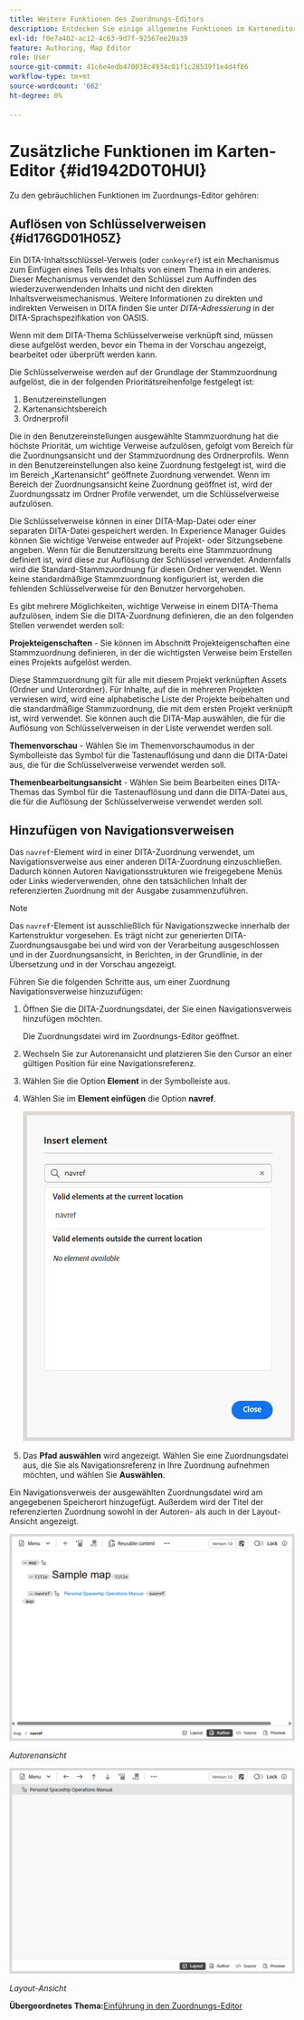 ```yaml
---
title: Weitere Funktionen des Zuordnungs-Editors
description: Entdecken Sie einige allgemeine Funktionen im Karteneditor. Erfahren Sie, wie Sie wichtige Verweise im Zuordnungs-Editor auflösen.
exl-id: f0e7a402-ac12-4c63-9d7f-92567ee29a39
feature: Authoring, Map Editor
role: User
source-git-commit: 41c6e4edb470038c4934c01f1c28539f1e4d4f86
workflow-type: tm+mt
source-wordcount: '662'
ht-degree: 0%

---
```


# Zusätzliche Funktionen im Karten-Editor {#id1942D0T0HUI}

Zu den gebräuchlichen Funktionen im Zuordnungs-Editor gehören:

## Auflösen von Schlüsselverweisen {#id176GD01H05Z}

Ein DITA-Inhaltsschlüssel-Verweis (oder `conkeyref`) ist ein Mechanismus zum Einfügen eines Teils des Inhalts von einem Thema in ein anderes. Dieser Mechanismus verwendet den Schlüssel zum Auffinden des wiederzuverwendenden Inhalts und nicht den direkten Inhaltsverweismechanismus. Weitere Informationen zu direkten und indirekten Verweisen in DITA finden Sie unter *DITA-Adressierung* in der DITA-Sprachspezifikation von OASIS.

Wenn mit dem DITA-Thema Schlüsselverweise verknüpft sind, müssen diese aufgelöst werden, bevor ein Thema in der Vorschau angezeigt, bearbeitet oder überprüft werden kann.

Die Schlüsselverweise werden auf der Grundlage der Stammzuordnung aufgelöst, die in der folgenden Prioritätsreihenfolge festgelegt ist:

1. Benutzereinstellungen
1. Kartenansichtsbereich
1. Ordnerprofil

Die in den Benutzereinstellungen ausgewählte Stammzuordnung hat die höchste Priorität, um wichtige Verweise aufzulösen, gefolgt vom Bereich für die Zuordnungsansicht und der Stammzuordnung des Ordnerprofils. Wenn in den Benutzereinstellungen also keine Zuordnung festgelegt ist, wird die im Bereich „Kartenansicht“ geöffnete Zuordnung verwendet. Wenn im Bereich der Zuordnungsansicht keine Zuordnung geöffnet ist, wird der Zuordnungssatz im Ordner Profile verwendet, um die Schlüsselverweise aufzulösen.

Die Schlüsselverweise können in einer DITA-Map-Datei oder einer separaten DITA-Datei gespeichert werden. In Experience Manager Guides können Sie wichtige Verweise entweder auf Projekt- oder Sitzungsebene angeben. Wenn für die Benutzersitzung bereits eine Stammzuordnung definiert ist, wird diese zur Auflösung der Schlüssel verwendet. Andernfalls wird die Standard-Stammzuordnung für diesen Ordner verwendet. Wenn keine standardmäßige Stammzuordnung konfiguriert ist, werden die fehlenden Schlüsselverweise für den Benutzer hervorgehoben.

Es gibt mehrere Möglichkeiten, wichtige Verweise in einem DITA-Thema aufzulösen, indem Sie die DITA-Zuordnung definieren, die an den folgenden Stellen verwendet werden soll:

**Projekteigenschaften** - Sie können im Abschnitt Projekteigenschaften eine Stammzuordnung definieren, in der die wichtigsten Verweise beim Erstellen eines Projekts aufgelöst werden.

Diese Stammzuordnung gilt für alle mit diesem Projekt verknüpften Assets \(Ordner und Unterordner\). Für Inhalte, auf die in mehreren Projekten verwiesen wird, wird eine alphabetische Liste der Projekte beibehalten und die standardmäßige Stammzuordnung, die mit dem ersten Projekt verknüpft ist, wird verwendet. Sie können auch die DITA-Map auswählen, die für die Auflösung von Schlüsselverweisen in der Liste verwendet werden soll.

**Themenvorschau** - Wählen Sie im Themenvorschaumodus in der Symbolleiste das Symbol für die Tastenauflösung und dann die DITA-Datei aus, die für die Schlüsselverweise verwendet werden soll.

**Themenbearbeitungsansicht** - Wählen Sie beim Bearbeiten eines DITA-Themas das Symbol für die Tastenauflösung und dann die DITA-Datei aus, die für die Auflösung der Schlüsselverweise verwendet werden soll.

## Hinzufügen von Navigationsverweisen

Das `navref`-Element wird in einer DITA-Zuordnung verwendet, um Navigationsverweise aus einer anderen DITA-Zuordnung einzuschließen. Dadurch können Autoren Navigationsstrukturen wie freigegebene Menüs oder Links wiederverwenden, ohne den tatsächlichen Inhalt der referenzierten Zuordnung mit der Ausgabe zusammenzuführen.

>[!NOTE]
>
> Das `navref`-Element ist ausschließlich für Navigationszwecke innerhalb der Kartenstruktur vorgesehen. Es trägt nicht zur generierten DITA-Zuordnungsausgabe bei und wird von der Verarbeitung ausgeschlossen und in der Zuordnungsansicht, in Berichten, in der Grundlinie, in der Übersetzung und in der Vorschau angezeigt.

Führen Sie die folgenden Schritte aus, um einer Zuordnung Navigationsverweise hinzuzufügen:

1. Öffnen Sie die DITA-Zuordnungsdatei, der Sie einen Navigationsverweis hinzufügen möchten.

   Die Zuordnungsdatei wird im Zuordnungs-Editor geöffnet.
1. Wechseln Sie zur Autorenansicht und platzieren Sie den Cursor an einer gültigen Position für eine Navigationsreferenz.
1. Wählen Sie die Option **Element** in der Symbolleiste aus.
1. Wählen Sie im **Element einfügen** die Option **navref**.

   ![](./images/select-navref-element.png)
1. Das **Pfad auswählen** wird angezeigt. Wählen Sie eine Zuordnungsdatei aus, die Sie als Navigationsreferenz in Ihre Zuordnung aufnehmen möchten, und wählen Sie **Auswählen**.

Ein Navigationsverweis der ausgewählten Zuordnungsdatei wird am angegebenen Speicherort hinzugefügt. Außerdem wird der Titel der referenzierten Zuordnung sowohl in der Autoren- als auch in der Layout-Ansicht angezeigt.

![](./images/navref-added-author-view.png)

*Autorenansicht*

![](./images/navref-added-layout-view.png)

*Layout-Ansicht*


**Übergeordnetes Thema:**&#x200B;[&#x200B; Einführung in den Zuordnungs-Editor](map-editor.md)
